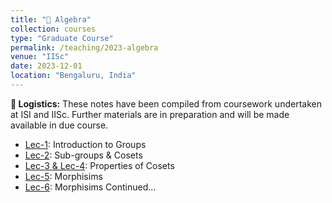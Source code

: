```yaml
---
title: "📔 Algebra"
collection: courses
type: "Graduate Course"
permalink: /teaching/2023-algebra
venue: "IISc"
date: 2023-12-01
location: "Bengaluru, India"
---
```


**📌 Logistics:** These notes have been compiled from coursework undertaken at ISI and IISc. Further materials are in preparation and will be made available in due course.

- [Lec-1](https://drive.google.com/drive/folders/1bCKa1FQ7BbT2HYSs_fwvSvWv832ToKhz): Introduction to Groups
- [Lec-2](https://drive.google.com/drive/folders/1bCKa1FQ7BbT2HYSs_fwvSvWv832ToKhz): Sub-groups & Cosets
- [Lec-3 & Lec-4](https://drive.google.com/drive/folders/1bCKa1FQ7BbT2HYSs_fwvSvWv832ToKhz): Properties of Cosets
- [Lec-5](https://drive.google.com/drive/folders/1bCKa1FQ7BbT2HYSs_fwvSvWv832ToKhz): Morphisims
- [Lec-6](https://drive.google.com/drive/folders/1bCKa1FQ7BbT2HYSs_fwvSvWv832ToKhz): Morphisims Continued...
